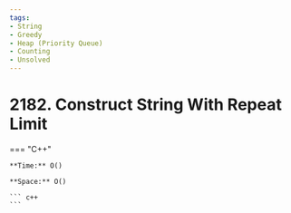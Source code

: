 ```yaml
---
tags:
- String
- Greedy
- Heap (Priority Queue)
- Counting
- Unsolved
---
```



# 2182. Construct String With Repeat Limit

=== "C++"

    **Time:** O()

    **Space:** O()

    ``` c++
    ```